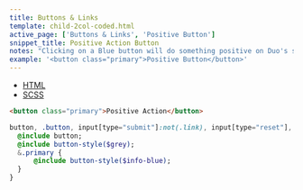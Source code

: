 ```yaml
---
title: Buttons & Links
template: child-2col-coded.html
active_page: ['Buttons & Links', 'Positive Button']
snippet_title: Positive Action Button
notes: "Clicking on a Blue button will do something positive on Duo's side. It will not take you to another page."
example: '<button class="primary">Positive Button</button>'
---
```


* [HTML](0)
* [SCSS](1)

```html
<button class="primary">Positive Action</button>
```
```sass
button, .button, input[type="submit"]:not(.link), input[type="reset"], input[type="button"] {
  @include button;
  @include button-style($grey);
  &.primary {
      @include button-style($info-blue);
  }
}
```
